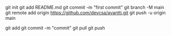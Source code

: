 git init
git add README.md
git commit -m "first commit"
git branch -M main
git remote add origin https://github.com/devcsa/avantti.git
git push -u origin main

git add
git commit -m "commit"
git pull
git push
